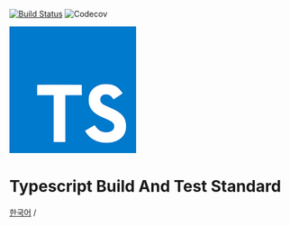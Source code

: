 [![Build Status](https://travis-ci.com/bichikim/ts-build-test-standard.svg?branch=master)](https://travis-ci.com/bichikim/ts-build-test-standard)
![Codecov](https://img.shields.io/codecov/c/github/bichikim/ts-build-test-standard.svg)

![intro](./media/ts.png)


# Typescript Build And Test Standard

[한국어](./README.ko-KR.md) / 

